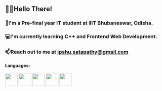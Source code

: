 ## 🙋‍♀️Hello There!

### 🏫I'm a Pre-final year IT student at IIIT Bhubaneswar, Odisha.
### 💻I'm currently learning C++ and Frontend Web Development.
### 📫Reach out to me at ipshu.satapathy@gmail.com

#### Languages: 
<div float="left">
<img src="https://user-images.githubusercontent.com/87525996/144706825-11e82a25-ab11-4e83-a4d9-818b9fa0a97b.png" width="40px" height="40px"/>
<img src="https://user-images.githubusercontent.com/87525996/144706868-0ae6c009-93d9-455b-8ad7-b6fbc9bc3ea8.png" width="40px" height="40px"/>
<img src="https://user-images.githubusercontent.com/87525996/144707011-60b70b24-b4d7-45c6-a3ae-07ad530f091f.png" width="40px" height="40px" />
<img src="https://user-images.githubusercontent.com/87525996/144707033-9b3ad4ea-ef01-4893-9de4-061007026a03.png" width="40px" height="40px" />
 <img src="https://user-images.githubusercontent.com/87525996/144707041-42a1be84-4b63-438f-8d89-43c5ca4da1ca.png" width="40px" height="40px" />


  
 </div>




<!--
**ipsitasatapathy/ipsitasatapathy** is a ✨ _special_ ✨ repository because its `README.md` (this file) appears on your GitHub profile.

Here are some ideas to get you started:

- 🔭 I’m currently working on ...
- 🌱 I’m currently learning ...
- 👯 I’m looking to collaborate on ...
- 🤔 I’m looking for help with ...
- 💬 Ask me about ...
- 📫 How to reach me: ...
- 😄 Pronouns: ...
- ⚡ Fun fact: ...
-->
